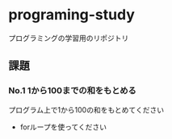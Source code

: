 # programing-study
プログラミングの学習用のリポジトリ

## 課題
### No.1 1から100までの和をもとめる
プログラム上で1から100の和をもとめてください
* forループを使ってください
